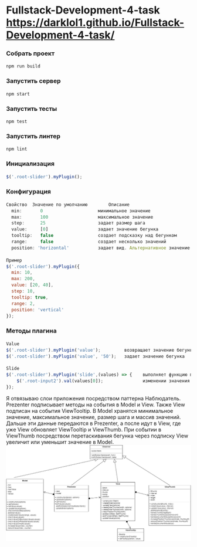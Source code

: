# Fullstack-Development-4-task     https://darklol1.github.io/Fullstack-Development-4-task/

### Собрать проект
```
npm run build
```

### Запустить сервер
```
npm start
```

### Запустить тесты
```
npm test
```

### Запустить линтер
```
npm lint
```

### Инициализация
```js                              
$('.root-slider').myPlugin();                                       
```
### Конфигурация 
```js
Cвойство  Значение по умолчанию        Описание
  min:       0                     минимальное значение 
  max:       100                   максимальное значение
  step:      25                    задает размер шага
  value:     [0]                   задает значение бегунка
  tooltip:   false                 создает подсказку над бегунком
  range:     false                 создает несколько значений
  position: 'horizontal'           задает вид. Альтернативное значение - 'vertical'

Пример                              
$('.root-slider').myPlugin({
  min: 10,
  max: 200,
  value: [20, 40],
  step: 10,
  tooltip: true,
  range: 2,
  position: 'vertical'
});             
```

### Методы плагина
```js
Value                         
$('.root-slider').myPlugin('value');         возвращает значение бегунка                               
$('.root-slider').myPlugin('value', '50');   задает значение бегунка       

Slide                         
$('.root-slider').myPlugin('slide',(values) => {    выполняет функцию при каждом
    $('.root-input2').val(values[0]);               изменении значения бегунка
});                       
```

Я отвязываю слои приложения посредством паттерна Наблюдатель. Prezenter подписывает методы на события в Model и  View. Также View подписан на события ViewTooltip. В Model хранятся минимальное значение, максимальное значение, размер шага и массив значений. Дальше эти данные передаются в Prezenter, а после идут в View, где уже View обновляет ViewTooltip и ViewThumb. При событии в ViewThumb посредством перетаскивания бегунка через подписку View увеличит или уменьшит значение в Model.
![диаграмма классов](./diagram/Diagram.jpg)
